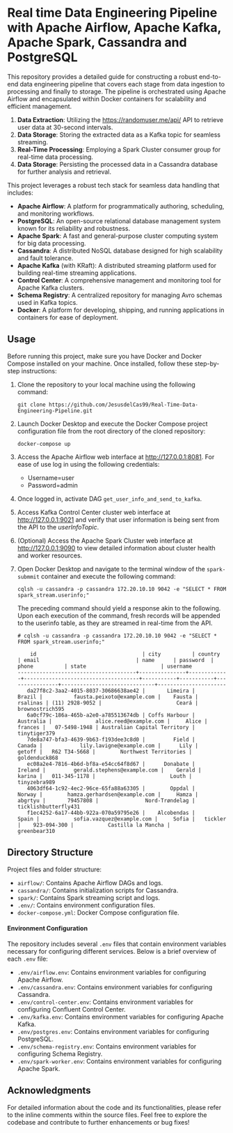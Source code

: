 # Real time Data Engineering Pipeline with Apache Airflow, Apache Kafka, Apache Spark, Cassandra and PostgreSQL

This repository provides a detailed guide for constructing a robust end-to-end data engineering pipeline that covers each stage from data ingestion to processing and finally to storage. The pipeline is orchestrated using Apache Airflow and encapsulated within Docker containers for scalability and efficient management. 

  1. **Data Extraction**: Utilizing the https://randomuser.me/api/ API to retrieve user data at 30-second intervals.
  2. **Data Storage**: Storing the extracted data as a Kafka topic for seamless streaming.
  3. **Real-Time Processing**: Employing a Spark Cluster consumer group for real-time data processing.
  4. **Data Storage**: Persisting the processed data in a Cassandra database for further analysis and retrieval.

This project leverages a robust tech stack for seamless data handling that includes:

- **Apache Airflow**: A platform for programmatically authoring, scheduling, and monitoring workflows.
- **PostgreSQL**: An open-source relational database management system known for its reliability and robustness.
- **Apache Spark**: A fast and general-purpose cluster computing system for big data processing.
- **Cassandra**: A distributed NoSQL database designed for high scalability and fault tolerance.
- **Apache Kafka** (with KRaft): A distributed streaming platform used for building real-time streaming applications.
- **Control Center**: A comprehensive management and monitoring tool for Apache Kafka clusters.
- **Schema Registry**: A centralized repository for managing Avro schemas used in Kafka topics.
- **Docker**: A platform for developing, shipping, and running applications in containers for ease of deployment.
    
## Usage

Before running this project, make sure you have Docker and Docker Compose installed on your machine. Once installed, follow these step-by-step instructions:

  1. Clone the repository to your local machine using the following command: 
       ```
      git clone https://github.com/JesusdelCas99/Real-Time-Data-Engineering-Pipeline.git
      ```
  2. Launch Docker Desktop and execute the Docker Compose project configuration file from the root directory of the cloned repository:
      ```
      docker-compose up
      ```
  3. Access the Apache Airflow web interface at http://127.0.0.1:8081. For ease of use log in using the following credentials:
      - Username=user
      - Password=admin
  6. Once logged in, activate DAG `get_user_info_and_send_to_kafka`.
  7. Access Kafka Control Center cluster web interface at http://127.0.0.1:9021 and verify that user information is being sent from the API to the *userInfoTopic*.
  8. (Optional) Access the Apache Spark Cluster web interface at http://127.0.0.1:9090 to view detailed information about cluster health and worker resources.
  9. Open Docker Desktop and navigate to the terminal window of the `spark-submmit` container and execute the following command:

     ```
     cqlsh -u cassandra -p cassandra 172.20.10.10 9042 -e "SELECT * FROM spark_stream.userinfo;"
     ```
      The preceding command should yield a response akin to the following. Upon each execution of the command, fresh records will be appended to the userinfo table, as they are streamed in real-time from the API.
      ```
      # cqlsh -u cassandra -p cassandra 172.20.10.10 9042 -e "SELECT * FROM spark_stream.userinfo;"
      
          id                                  | city          | country     | email                               | name      | password  | phone          | state                        | username
      --------------------------------------+---------------+-------------+-------------------------------------+-----------+-----------+----------------+------------------------------+----------------------
         da27f8c2-3aa2-4015-8037-30686638ae42 |       Limeira |      Brazil |          fausta.peixoto@example.com |    Fausta |  rsalinas | (11) 2928-9052 |                        Ceará |      brownostrich595
         6a0cf79c-186a-465b-a2e0-a785513674db | Coffs Harbour |   Australia |              alice.reed@example.com |     Alice |   frances |   07-5498-1948 | Australian Capital Territory |         tinytiger379
         7de8a747-bfa3-4639-9b63-f193dee3c8d0 |         Field |      Canada |            lily.lavigne@example.com |      Lily |    getoff |   R62 T34-5668 |        Northwest Territories |        goldenduck868
         ec08a2e4-7816-4b6d-bf8a-e54cc64f8d67 |      Donabate |     Ireland |         gerald.stephens@example.com |    Gerald |    karina |   011-345-1178 |                        Louth |         tinyzebra989
         4063df64-1c92-4ec2-96ce-65fa88a63305 |        Oppdal |      Norway |        hamza.gerhardsen@example.com |     Hamza |   abgrtyu |       79457808 |               Nord-Trøndelag | ticklishbutterfly431
         f1ec4252-6a17-44bb-922a-070a59795e26 |    Alcobendas |       Spain |           sofia.vazquez@example.com |     Sofia |   tickler |    923-094-300 |           Castilla la Mancha |         greenbear310
      ```

## Directory Structure

Project files and folder structure:

- `airflow/`: Contains Apache Airflow DAGs and logs.
- `cassandra/`: Contains initialization scripts for Cassandra.
- `spark/`: Contains Spark streaming script and logs.
- `.env/`: Contains environment configuration files.
- `docker-compose.yml`: Docker Compose configuration file.
    
#### Environment Configuration

The repository includes several `.env` files that contain environment variables necessary for configuring different services. Below is a brief overview of each `.env` file:

- `.env/airflow.env`: Contains environment variables for configuring Apache Airflow.
- `.env/cassandra.env`: Contains environment variables for configuring Cassandra.
- `.env/control-center.env`: Contains environment variables for configuring Confluent Control Center.
- `.env/kafka.env`: Contains environment variables for configuring Apache Kafka.
- `.env/postgres.env`: Contains environment variables for configuring PostgreSQL.
- `.env/schema-registry.env`: Contains environment variables for configuring Schema Registry.
- `.env/spark-worker.env`: Contains environment variables for configuring Apache Spark.

## Acknowledgments

For detailed information about the code and its functionalities, please refer to the inline comments within the source files. Feel free to explore the codebase and contribute to further enhancements or bug fixes!
